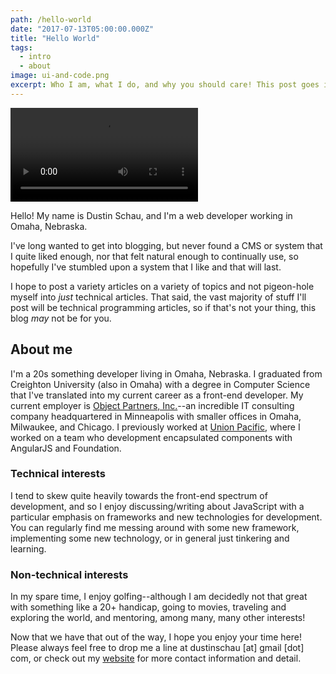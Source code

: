 ```yaml
---
path: /hello-world
date: "2017-07-13T05:00:00.000Z"
title: "Hello World"
tags:
  - intro
  - about
image: ui-and-code.png
excerpt: Who I am, what I do, and why you should care! This post goes into some detail about my general philosophy around blogging, what I hope to accomplish with this blog, and various other details…
---
```


<div>
<video class="responsive" autoplay="true" loop="true">
  <source type="video/mp4" src="https://media.giphy.com/media/QQkyLVLAbQRKU/giphy.mp4"></source>
  <p>Your browser does not support the video element.</p>
</video>
</div>

Hello! My name is Dustin Schau, and I'm a web developer working in Omaha, Nebraska.

I've long wanted to get into blogging, but never found a CMS or system that I quite liked enough, nor that felt natural enough to continually use, so hopefully I've stumbled upon a system that I like and that will last.

I hope to post a variety articles on a variety of topics and not pigeon-hole myself into _just_ technical articles. That said, the vast majority of stuff I'll post will be technical programming articles, so if that's not your thing, this blog _may_ not be for you.

## About me

I'm a 20s something developer living in Omaha, Nebraska. I graduated from Creighton University (also in Omaha) with a degree in Computer Science that I've translated into my current career as a front-end developer. My current employer is [Object Partners, Inc.][opi]--an incredible IT consulting company headquartered in Minneapolis with smaller offices in Omaha, Milwaukee, and Chicago. I previously worked at [Union Pacific][union-pacific], where I worked on a team who development encapsulated components with AngularJS and Foundation.

### Technical interests

I tend to skew quite heavily towards the front-end spectrum of development, and so I enjoy discussing/writing about JavaScript with a particular emphasis on frameworks and new technologies for development. You can regularly find me messing around with some new framework, implementing some new technology, or in general just tinkering and learning.

### Non-technical interests

In my spare time, I enjoy golfing--although I am decidedly not that great with something like a 20+ handicap, going to movies, traveling and exploring the world, and mentoring, among many, many other interests!

Now that we have that out of the way, I hope you enjoy your time here! Please always feel free to drop me a line at dustinschau [at] gmail [dot] com, or check out my [website][website] for more contact information and detail.

[opi]: https://objectpartners.com/
[union-pacific]: https://up.com
[website]: https://www.dustinschau.com